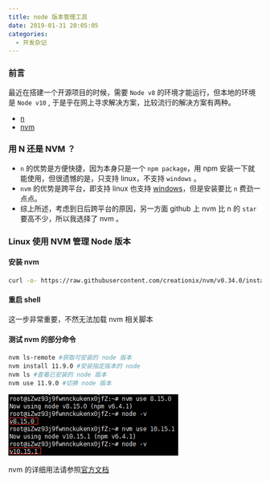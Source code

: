 ```yaml
---
title: node 版本管理工具
date: 2019-01-31 20:05:05
categories:
  - 开发杂记
---
```


### 前言

最近在搭建一个开源项目的时候，需要 `Node v8` 的环境才能运行，但本地的环境是 `Node v10` , 于是乎在网上寻求解决方案，比较流行的解决方案有两种。

- [n](https://github.com/tj/n 'n')
- [nvm](https://github.com/creationix/nvm)

<!--more-->

### 用 N 还是 NVM ？

- `n` 的优势是方便快捷，因为本身只是一个 `npm package`，用 npm 安装一下就能使用，但很遗憾的是，只支持 linux，不支持 `windows` 。
- `nvm` 的优势是跨平台，即支持 linux 也支持 [windows](https://github.com/coreybutler/nvm-windows 'windows')，但是安装要比 `n` 费劲一点点。
- 综上所述，考虑到日后跨平台的原因，另一方面 github 上 nvm 比 n 的 `star` 要高不少，所以我选择了 nvm 。

### Linux 使用 NVM 管理 Node 版本

#### 安装 nvm

```bash
curl -o- https://raw.githubusercontent.com/creationix/nvm/v0.34.0/install.sh | bash
```

#### 重启 shell

这一步非常重要，不然无法加载 nvm 相关脚本

#### 测试 nvm 的部分命令

```bash
nvm ls-remote #获取可安装的 node 版本
nvm install 11.9.0 #安装指定版本的 node
nvm ls #查看已安装的 node 版本
nvm use 11.9.0 #切换 node 版本
```

![](/images/post/7.png)

nvm 的详细用法请参照[官方文档](https://github.com/creationix/nvm)
